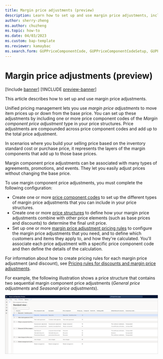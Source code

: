 ```yaml
---
title: Margin price adjustments (preview)
description: Learn how to set up and use margin price adjustments, including a list of configuration you must complete to use margin component price adjustments.
author: sherry-zheng
ms.author: chuzheng
ms.topic: how-to
ms.date: 04/03/2023
ms.custom: bap-template
ms.reviewer: kamaybac
ms.search.form: GUPPriceComponentCode, GUPPriceComponentCodeSetup, GUPPricingTree, RetailPeriodicDiscount, GUPParameters
---
```


# Margin price adjustments (preview)

[!include [banner](../includes/banner.md)]
[!INCLUDE [preview-banner](~/../shared-content/shared/preview-includes/preview-banner.md)]
<!-- KFM: Preview until further notice -->

This article describes how to set up and use margin price adjustments.

Unified pricing management lets you use *margin price adjustments* to move item prices up or down from the base price. You can set up these adjustments by including one or more price component codes of the *Margin component price adjustment* type in your price structures. Price adjustments are compounded across price component codes and add up to the total price adjustment.

In scenarios where you build your selling price based on the inventory standard cost or purchase price, it represents the layers of the margin components that add up to those base prices.

Margin component price adjustments can be associated with many types of agreements, promotions, and events. They let you easily adjust prices without changing the base price.

To use margin component price adjustments, you must complete the following configuration:

- Create one or more [price component codes](upm-price-component-code.md) to set up the different types of margin price adjustments that you can include in your price structures.
- Create one or more [price structures](upm-price-structure-overview.md) to define how your margin price adjustments combine with other price elements (such as base prices and discounts) to determine the final unit price.
- Set up one or more [margin price adjustment pricing rules](upm-margin-discount-pricing-rules.md) to configure the margin price adjustments that you need, and to define which customers and items they apply to, and how they're calculated. You'll associate each price adjustment with a specific price component code and then define the details of the calculation.

For information about how to create pricing rules for each margin price adjustment (and discount), see [Pricing rules for discounts and margin price adjustments](upm-margin-discount-pricing-rules.md).

For example, the following illustration shows a price structure that contains two sequential margin component price adjustments (*General price adjustments* and *Seasonal price adjustments*).

[<img src="media/price-component-code-setup.png" alt="Price structure on the Price tree page." title="Price structure on the Price tree page" width="720" />](media/price-component-code-setup.png#lightbox)

